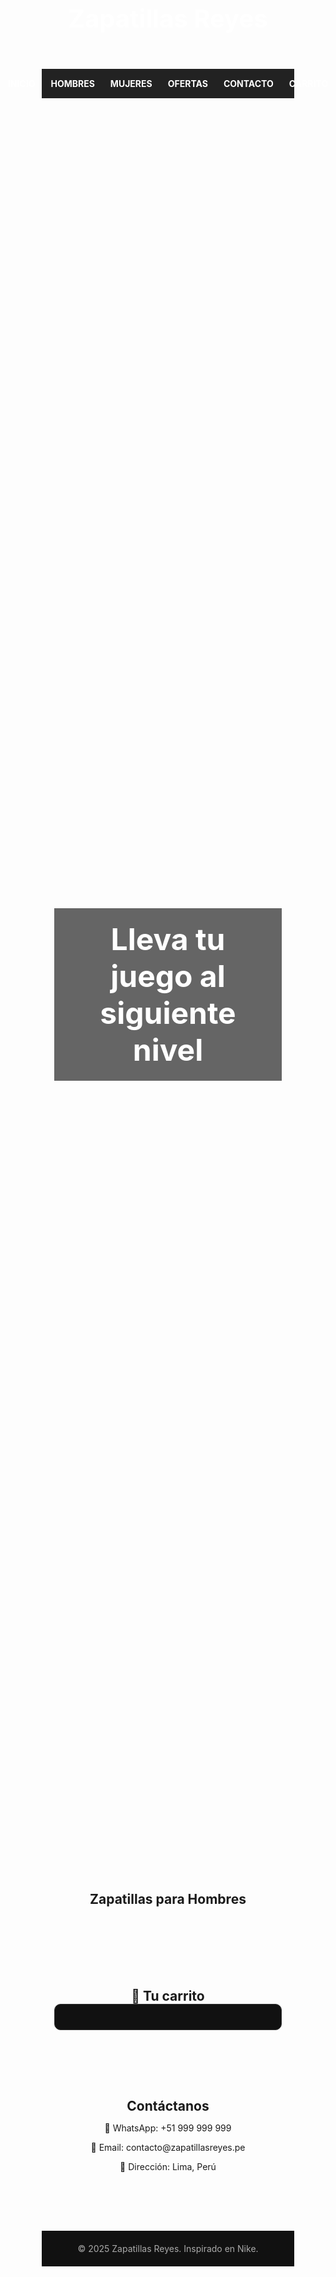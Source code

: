 
<html lang="es">
<head>
  <meta charset="UTF-8" />
  <meta name="viewport" content="width=device-width, initial-scale=1.0" />
  <title>Zapatillas Reyes</title>
  <style>
    * {
      margin: 0;
      padding: 0;
      box-sizing: border-box;
    }

    body {
      font-family: 'Arial Black', sans-serif;
  background-color: #ffffff; /* fondo blanco */
  color: #111; /* texto oscuro para que se vea bien */
  scroll-behavior: smooth;
    }

    header {
      background-color: #111;
      padding: 20px;
      text-align: center;
    }

    header h1 {
      font-size: 2.5rem;
      color: #fff;
    }

    nav {
      display: flex;
      justify-content: center;
      gap: 25px;
      background-color: #222;
      padding: 15px 0;
      position: sticky;
      top: 0;
      z-index: 1000;
    }

    nav a {
      color: #fff;
      text-decoration: none;
      font-weight: bold;
      text-transform: uppercase;
    }

    nav a:hover {
      color: #e63946;
    }

    .hero {
      background: url('https://wallpaperaccess.com/full/1355617.jpg') center/cover no-repeat;
      height: 70vh;
      display: flex;
      justify-content: center;
      align-items: center;
      text-align: center;
    }

    .hero h2 {
      background-color: rgba(0, 0, 0, 0.6);
      padding: 20px;
      font-size: 3rem;
      color: #fff;
    }

    section {
      padding: 40px 20px;
    }

    .products {
      display: grid;
      grid-template-columns: repeat(auto-fit, minmax(220px, 1fr));
      gap: 20px;
    }

    .product {
      background: #1a1a1a;
      padding: 15px;
      border-radius: 10px;
      text-align: center;
      transition: transform 0.3s;
    }

    .product:hover {
      transform: scale(1.05);
    }

    .product img {
      width: 100%;
      border-radius: 8px;
    }

    .product h3 {
      margin-top: 10px;
      font-size: 1.1rem;
    }

    .product p {
      color: #e63946;
      font-weight: bold;
    }

    .product button {
      margin-top: 10px;
      padding: 10px 15px;
      background: #e63946;
      border: none;
      color: white;
      cursor: pointer;
      border-radius: 5px;
    }

    #cart {
      background: #111;
      border: 1px solid #333;
      padding: 20px;
      border-radius: 10px;
      max-width: 400px;
      margin: 0 auto;
    }

    .cart-item {
      display: flex;
      justify-content: space-between;
      margin-bottom: 10px;
    }

    .cart-item button {
      background: #444;
      color: #fff;
      border: none;
      padding: 3px 6px;
      cursor: pointer;
    }

    footer {
      background: #111;
      color: #aaa;
      text-align: center;
      padding: 20px;
      margin-top: 40px;
    }
  </style>
</head>
<body>

  <header>
    <h1>Zapatillas Reyes</h1>
  </header>

  <nav>
    <a href="#inicio">Inicio</a>
    <a href="#hombres">Hombres</a>
    <a href="#mujeres">Mujeres</a>
    <a href="#ofertas">Ofertas</a>
    <a href="#contacto">Contacto</a>
    <a href="#carrito">Carrito</a>
  </nav>

  <section class="hero" id="inicio">
    <h2>Lleva tu juego al siguiente nivel</h2>
  </section>

  <section id="hombres">
    <h2 style="text-align:center; margin-bottom: 20px;">Zapatillas para Hombres</h2>
    <div class="products" id="product-list">
      <!-- Productos se cargan aquí -->
    </div>
  </section>

  <section id="carrito">
    <h2 style="text-align:center;">🛒 Tu carrito</h2>
    <div id="cart"></div>
  </section>

  <section id="contacto">
    <h2 style="text-align:center;">Contáctanos</h2>
    <p style="text-align:center;">📱 WhatsApp: +51 999 999 999</p>
    <p style="text-align:center;">📧 Email: contacto@zapatillasreyes.pe</p>
    <p style="text-align:center;">📍 Dirección: Lima, Perú</p>
  </section>

  <footer>
    © 2025 Zapatillas Reyes. Inspirado en Nike.
  </footer>

  <script>
    const products = [
      { id: 1, name: 'Air Max 270', price: 399.90, image: 'https://static.nike.com/a/images/c_limit,w_592,f_auto/t_product_v1/e46e2720-2e2e-4da2-b198-e17d11d5aeda/air-max-270-zapatillas.png' },
      { id: 2, name: 'Nike ZoomX', price: 459.90, image: 'https://static.nike.com/a/images/c_limit,w_592,f_auto/t_product_v1/f6d38191-dc2e-4d10-8885-1e6b2162f8f9/zoomx-vaporfly-next-3-zapatillas.png' },
      { id: 3, name: 'Nike Pegasus', price: 359.90, image: 'https://static.nike.com/a/images/c_limit,w_592,f_auto/t_product_v1/71d905cf-41fd-4f83-9e91-87f4a3152a49/pegasus-40-zapatillas.png' }
    ];

    const cart = [];

    function renderProducts() {
      const productList = document.getElementById('product-list');
      products.forEach(product => {
        const div = document.createElement('div');
        div.className = 'product';
        div.innerHTML = `
          <img src="${product.image}" alt="${product.name}">
          <h3>${product.name}</h3>
          <p>S/ ${product.price.toFixed(2)}</p>
          <button onclick="addToCart(${product.id})">Añadir</button>
        `;
        productList.appendChild(div);
      });
    }

    function addToCart(productId) {
      const product = products.find(p => p.id === productId);
      cart.push(product);
      updateCart();
    }

    function removeFromCart(index) {
      cart.splice(index, 1);
      updateCart();
    }

    function updateCart() {
      const cartEl = document.getElementById('cart');
      cartEl.innerHTML = '';
      let total = 0;

      if (cart.length === 0) {
        cartEl.innerHTML = '<p style="text-align:center;">Tu carrito está vacío.</p>';
        return;
      }

      cart.forEach((item, index) => {
        const div = document.createElement('div');
        div.className = 'cart-item';
        div.innerHTML = `
          <span>${item.name}</span>
          <span>S/ ${item.price.toFixed(2)}</span>
          <button onclick="removeFromCart(${index})">X</button>
        `;
        cartEl.appendChild(div);
        total += item.price;
      });

      const totalText = document.createElement('p');
      totalText.innerHTML = `<strong>Total: S/ ${total.toFixed(2)}</strong>`;
      cartEl.appendChild(totalText);
    }

    renderProducts();
  </script>



